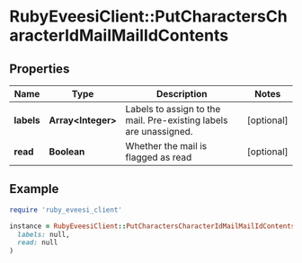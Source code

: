# RubyEveesiClient::PutCharactersCharacterIdMailMailIdContents

## Properties

| Name | Type | Description | Notes |
| ---- | ---- | ----------- | ----- |
| **labels** | **Array&lt;Integer&gt;** | Labels to assign to the mail. Pre-existing labels are unassigned. | [optional] |
| **read** | **Boolean** | Whether the mail is flagged as read | [optional] |

## Example

```ruby
require 'ruby_eveesi_client'

instance = RubyEveesiClient::PutCharactersCharacterIdMailMailIdContents.new(
  labels: null,
  read: null
)
```

